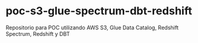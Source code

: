 # poc-s3-glue-spectrum-dbt-redshift
Repositorio para POC utilizando AWS S3, Glue Data Catalog, Redshift Spectrum, Redshift y DBT
